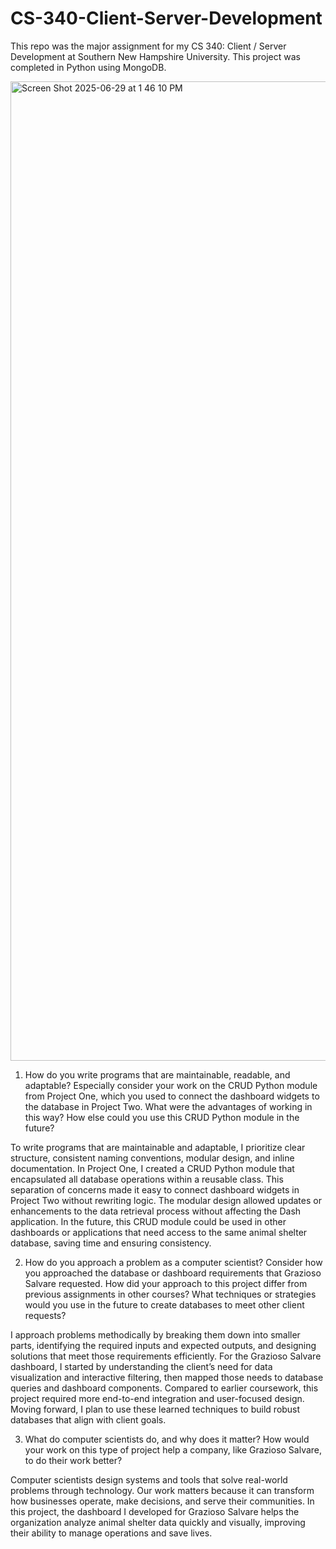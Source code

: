 # CS-340-Client-Server-Development

This repo was the major assignment for my CS 340: Client / Server Development at Southern New Hampshire University. This project was completed in Python using MongoDB.

<img width="1567" alt="Screen Shot 2025-06-29 at 1 46 10 PM" src="https://github.com/user-attachments/assets/82884640-198c-4ecf-a529-cad5d3007957" />


1) How do you write programs that are maintainable, readable, and adaptable? Especially consider your work on the CRUD Python module from Project One, which you used to connect the dashboard widgets to the database in Project Two. What were the advantages of working in this way? How else could you use this CRUD Python module in the future?

To write programs that are maintainable and adaptable, I prioritize clear structure, consistent naming conventions, modular design, and inline documentation. In Project One, I created a CRUD Python module that encapsulated all database operations within a reusable class. This separation of concerns made it easy to connect dashboard widgets in Project Two without rewriting logic. The modular design allowed updates or enhancements to the data retrieval process without affecting the Dash application. In the future, this CRUD module could be used in other dashboards or applications that need access to the same animal shelter database, saving time and ensuring consistency.

2) How do you approach a problem as a computer scientist? Consider how you approached the database or dashboard requirements that Grazioso Salvare requested. How did your approach to this project differ from previous assignments in other courses? What techniques or strategies would you use in the future to create databases to meet other client requests?

I approach problems methodically by breaking them down into smaller parts, identifying the required inputs and expected outputs, and designing solutions that meet those requirements efficiently. For the Grazioso Salvare dashboard, I started by understanding the client’s need for data visualization and interactive filtering, then mapped those needs to database queries and dashboard components. Compared to earlier coursework, this project required more end-to-end integration and user-focused design. Moving forward, I plan to use these learned techniques to build robust databases that align with client goals.

3) What do computer scientists do, and why does it matter? How would your work on this type of project help a company, like Grazioso Salvare, to do their work better?

Computer scientists design systems and tools that solve real-world problems through technology. Our work matters because it can transform how businesses operate, make decisions, and serve their communities. In this project, the dashboard I developed for Grazioso Salvare helps the organization analyze animal shelter data quickly and visually, improving their ability to manage operations and save lives.
